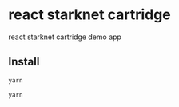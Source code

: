 # react starknet cartridge

react starknet cartridge demo app

## Install

```sh
yarn
```

```sh
yarn
```
